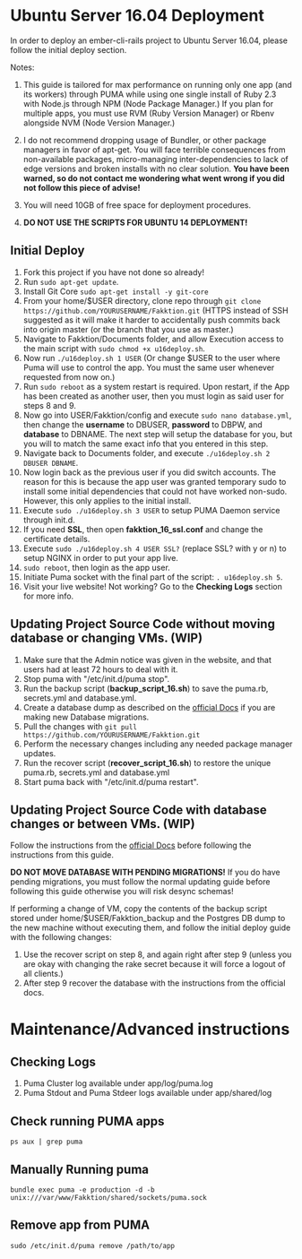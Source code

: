 # Ubuntu Server 16.04 Deployment
In order to deploy an ember-cli-rails project to Ubuntu Server 16.04, please follow the initial deploy section.

Notes:

1. This guide is tailored for max performance on running only one app (and its workers) through PUMA while using one single install of Ruby 2.3 with Node.js through NPM (Node Package Manager.) If you plan for multiple apps, you must use RVM (Ruby Version Manager) or Rbenv alongside NVM (Node Version Manager.)

2. I do not recommend dropping usage of Bundler, or other package managers in favor of apt-get. You will face terrible consequences from non-available packages, micro-managing inter-dependencies to lack of edge versions and broken installs with no clear solution. **You have been warned, so do not contact me wondering what went wrong if you did not follow this piece of advise!**

3. You will need 10GB of free space for deployment procedures.

4. **DO NOT USE THE SCRIPTS FOR UBUNTU 14 DEPLOYMENT!**

## Initial Deploy
1. Fork this project if you have not done so already!
2. Run ```sudo apt-get update```.
3. Install Git Core ```sudo apt-get install -y git-core```
4. From your home/$USER directory, clone repo through ```git clone https://github.com/YOURUSERNAME/Fakktion.git``` (HTTPS instead of SSH suggested as it will make it harder to accidentally push commits back into origin master (or the branch that you use as master.)
5. Navigate to Fakktion/Documents folder, and allow Execution access to the main script with ```sudo chmod +x u16deploy.sh```.
6. Now run ```./u16deploy.sh 1 USER``` (Or change $USER to the user where Puma will use to control the app. You must the same user whenever requested from now on.)
7. Run ```sudo reboot``` as a system restart is required. Upon restart, if the App has been created as another user, then you must login as said user for steps 8 and 9.
8. Now go into USER/Fakktion/config and execute ```sudo nano database.yml```, then change the **username** to DBUSER, **password** to DBPW, and **database** to DBNAME. The next step will setup the database for you, but you will to match the same exact info that you entered in this step.
9. Navigate back to Documents folder, and execute ```./u16deploy.sh 2 DBUSER DBNAME```.
10. Now login back as the previous user if you did switch accounts. The reason for this is because the app user was granted temporary sudo to install some initial dependencies that could not have worked non-sudo. However, this only applies to the initial install.
11. Execute ```sudo ./u16deploy.sh 3 USER``` to setup PUMA Daemon service through init.d.
12. If you need **SSL**, then open **fakktion_16_ssl.conf** and change the certificate details.
13. Execute ```sudo ./u16deploy.sh 4 USER SSL?``` (replace SSL? with y or n) to setup NGINX in order to put your app live.
14. ```sudo reboot```, then login as the app user.
15. Initiate Puma socket with the final part of the script: ```. u16deploy.sh 5```.
16. Visit your live website! Not working? Go to the **Checking Logs** section for more info.

## Updating Project Source Code without moving database or changing VMs. (**WIP**)
1. Make sure that the Admin notice was given in the website, and that users had at least 72 hours to deal with it.
2. Stop puma with "/etc/init.d/puma stop".
3. Run the backup script (**backup_script_16.sh**) to save the puma.rb, secrets.yml and database.yml.
4. Create a database dump as described on the [official Docs](http://www.postgresql.org/docs/9.1/static/backup.html) if you are making new Database migrations.
4. Pull the changes with ```git pull https://github.com/YOURUSERNAME/Fakktion.git```
5. Perform the necessary changes including any needed package manager updates.
6. Run the recover script (**recover_script_16.sh**) to restore the unique puma.rb, secrets.yml and database.yml
7. Start puma back with "/etc/init.d/puma restart".

## Updating Project Source Code with database changes or between VMs. (**WIP**)
Follow the instructions from the [official Docs](http://www.postgresql.org/docs/9.1/static/backup.html) before following the instructions from this guide. 

**DO NOT MOVE DATABASE WITH PENDING MIGRATIONS!** If you do have pending migrations, you must follow the normal updating guide before following this guide otherwise you will risk desync schemas! 

If performing a change of VM, copy the contents of the backup script stored under home/$USER/Fakktion_backup and the Postgres DB dump to the new machine without executing them, and follow the initial deploy guide with the following changes:

1. Use the recover script on step 8, and again right after step 9 (unless you are okay with changing the rake secret because it will force a logout of all clients.)
2. After step 9 recover the database with the instructions from the official docs.

# Maintenance/Advanced instructions

## Checking Logs
1. Puma Cluster log available under app/log/puma.log
2. Puma Stdout and Puma Stdeer logs available under app/shared/log

## Check running PUMA apps
```ps aux | grep puma```

## Manually Running puma
```bundle exec puma -e production -d -b unix:///var/www/Fakktion/shared/sockets/puma.sock```

## Remove app from PUMA
```sudo /etc/init.d/puma remove /path/to/app```


